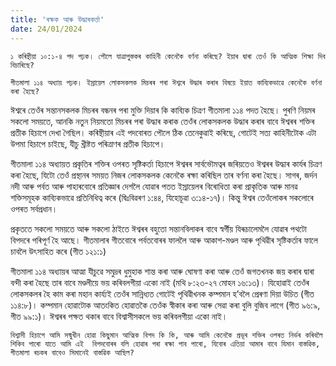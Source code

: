 ```yaml
---
title: 'ৰক্ষক আৰু উদ্ধাৰকৰ্ত্তা'
date: 24/01/2024
---
```


`১ কৰিন্থীয়া ১০:১-৪ পদ পঢ়ক। পৌলে যাত্ৰাপুস্তকৰ কাহিনী কেনেকৈ বৰ্ণনা কৰিছে? ইয়াৰ দ্বাৰা তেওঁ কি আত্মিক শিক্ষা দিব বিচাৰিছে?`

`গীতমালা ১১৪ অধ্যায় পঢ়ক। ইস্ৰায়েল লোকসকলক মিচৰৰ পৰা ঈশ্বৰে উদ্ধাৰ কৰাৰ বিষয়ে ইয়াত কাব্যিকভাৱে কেনেকৈ বৰ্ণনা কৰা হৈছে?`

ঈশ্বৰে তেওঁৰ সন্তানসকলক মিচৰৰ বন্ধনৰ পৰা মুক্তি দিয়াৰ কি কাব্যিক চিত্ৰণ গীতমালা ১১৪ পদত হৈছে। পুৰণি নিয়মৰ সকলো সময়তে, আনকি নতুন নিয়মতো মিচৰৰ পৰা উদ্ধাৰ কৰাক তেওঁৰ লোকসকলক উদ্ধাৰ কৰাৰ বাবে ঈশ্বৰৰ শক্তিৰ প্ৰতীক হিচাপে দেখা গৈছিল। কৰিন্থীয়াৰ এই পদবোৰত পৌলে ঠিক তেনেকুৱাই কৰিছে, গোটেই সত্য কাহিনীটোক এটা উপমা হিচাপে চাইছে, যীচু খ্ৰীষ্টত পৰিত্ৰাণৰ প্ৰতীক হিচাপে।

গীতমালা ১১৪ অধ্যায়ত প্ৰকৃতিৰ শক্তিৰ ওপৰত সৃষ্টিকৰ্তা হিচাপে ঈশ্বৰৰ সাৰ্বভৌমত্বৰ জৰিয়তেও ঈশ্বৰৰ উদ্ধাৰ কাৰ্যৰ চিত্ৰণ কৰা হৈছে, যিটো তেওঁ প্ৰস্থানৰ সময়ত নিজৰ লোকসকলক কেনেকৈ ৰক্ষা কৰিছিল তাৰ বৰ্ণনা কৰা হৈছে। সাগৰ, জৰ্দন নদী আৰু পৰ্বত আৰু পাহাৰবোৰে প্ৰতিজ্ঞাৰ দেশলৈ যোৱাৰ পতত ইস্ৰায়েলৰ বিৰোধিতা কৰা প্ৰাকৃতিক আৰু মানৱ শক্তিসমূহক কাব্যিকভাৱে প্ৰতিনিধিত্ব কৰে (দ্বিঃবিৱৰণ ১:৪৪, যিহোচূৱা ৩:১৪-১৭)। কিন্তু ঈশ্বৰ তেওঁলোকৰ সকলোৰে ওপৰত সৰ্বপ্ৰধান।

প্ৰকৃততে সকলো সময়তে আৰু সকলো ঠাইতে ঈশ্বৰৰ বহুতো সন্তানবিলাকৰ বাবে স্বৰ্গীয় যিৰূচালেমলৈ যোৱাৰ পথটো বিপদৰে পৰিপূৰ্ণ হৈ আছে। গীতমালাৰ গীতবোৰে পৰ্বতবোৰৰ ফাললৈ আৰু আকাশ-মণ্ডল আৰু পৃথিৱীৰ সৃষ্টিকৰ্তাৰ ফালে চাবলৈ উৎসাহিত কৰে  (গীত ১২১:১)

গীতমালা ১১৪ অধ্যায়ৰ আত্মা যীচুৱে সমুদ্ৰৰ ধুমুহাক শান্ত কৰা আৰু ঘোষণা কৰা আৰু তেওঁ জগতখনক জয় কৰাৰ দ্বাৰা বন্দী কৰা হৈছে তাৰ বাবে মণ্ডলীয়ে ভয় কৰিবলগীয়া একো নাই (মথি ৮:২৩-২৭ মোহন ১৬:১৩)। যিহোৱাই তেওঁৰ লোকসকলৰ হৈ কাম কৰা মহান কাৰ্য্যই তেওঁৰ সান্নিধ্যত গোটেই পৃথিৱীখনক কম্পমান হ’বলৈ প্ৰেৰণা দিয়া উচিত  (গীত ১১৪:৮)। কম্পমান হোৱাটোক আতংকিত হোৱাতকৈ তেওঁক স্বীকাৰ কৰা আৰু সেৱা কৰা বুলি বুজিব লাগে  (গীত ৯৬:৯, গীত ৯৯:১)। ঈশ্বৰৰ পক্ষত থকাৰ বাবে বিশ্বাসীসকলে ভয় কৰিবলগীয়া একো নাই।

`বিশ্বাসী হিচাপে আমি সন্মুখীন হোৱা কিছুমান আত্মিক বিপদ কি কি, আৰু আমি কেনেকৈ প্ৰভূৰ শক্তিৰ ওপৰত নিৰ্ভৰ কৰিবলৈ শিকিব পাৰো যাতে আমি এই  বিপদবোৰৰ বলি হোৱাৰ পৰা ৰক্ষা পাব পাৰো, যিবোৰ এতিয়া আমাৰ বাবে যিমান বাস্তৱিক, গীতমালা ৰচকৰ বাবেও সিমানেই বাস্তৱিক আছিল?`